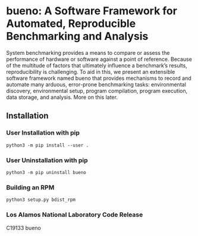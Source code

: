 # bueno: A Software Framework for Automated, Reproducible Benchmarking and Analysis

System benchmarking provides a means to compare or assess the performance of
hardware or software against a point of reference. Because of the multitude of
factors that ultimately influence a benchmark’s results, reproducibility is
challenging. To aid in this, we present an extensible software framework named
bueno that provides mechanisms to record and automate many arduous, error-prone
benchmarking tasks: environmental discovery, environmental setup, program
compilation, program execution, data storage, and analysis. More on this later.

## Installation

### User Installation with pip
```
python3 -m pip install --user .
```

### User Uninstallation with pip
```
python3 -m pip uninstall bueno
```

### Building an RPM
```
python3 setup.py bdist_rpm
```

### Los Alamos National Laboratory Code Release
C19133 bueno
